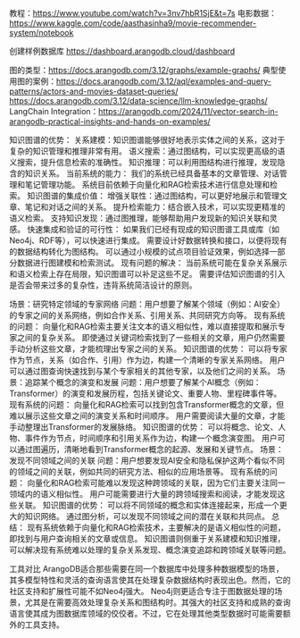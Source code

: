 教程：https://www.youtube.com/watch?v=3nv7hbR1SjE&t=7s
电影数据：https://www.kaggle.com/code/aasthasinha9/movie-recommender-system/notebook

创建样例数据库 https://dashboard.arangodb.cloud/dashboard

图的类型：https://docs.arangodb.com/3.12/graphs/example-graphs/
典型使用图的案例：https://docs.arangodb.com/3.12/aql/examples-and-query-patterns/actors-and-movies-dataset-queries/
https://docs.arangodb.com/3.12/data-science/llm-knowledge-graphs/
LangChain Integration：https://arangodb.com/2024/11/vector-search-in-arangodb-practical-insights-and-hands-on-examples/

知识图谱的优势：
    关系建模：知识图谱能够很好地表示实体之间的关系，这对于复杂的知识管理和推理非常有用。
    语义搜索：通过图结构，可以实现更高级的语义搜索，提升信息检索的准确性。
    知识推理：可以利用图结构进行推理，发现隐含的知识关系。
当前系统的能力：
    我们的系统已经具备基本的文章管理、对话管理和笔记管理功能。
    系统目前依赖于向量化和RAG检索技术进行信息处理和检索。
知识图谱的集成价值：
    增强关联性：通过图结构，可以更好地展示和管理文章、笔记和对话之间的关系。
    提升检索能力：结合嵌入技术，可以实现更精准的语义检索。
    支持知识发现：通过图推理，能够帮助用户发现新的知识关联和灵感。
快速集成和验证的可行性：
    如果我们已经有现成的知识图谱工具或库（如Neo4j、RDF等），可以快速进行集成。
    需要设计好数据转换和接口，以便将现有的数据结构转化为图结构。
    可以通过小规模的试点项目验证效果，例如选择一部分数据进行图建模和检索测试。
现有问题的解决：
    当前系统可能在复杂关系展示和语义检索上存在局限，知识图谱可以补足这些不足。
    需要评估知识图谱的引入是否会带来过多的复杂性，违背系统简洁设计的原则。

场景：研究特定领域的专家网络
    问题：用户想要了解某个领域（例如：AI安全）的专家之间的关系网络，例如合作关系、引用关系、共同研究方向等。
    现有系统的问题：
    向量化和RAG检索主要关注文本的语义相似性，难以直接提取和展示专家之间的复杂关系。
    即使通过关键词检索找到了一些相关的文章，用户仍然需要手动分析这些文章，才能梳理出专家之间的关系。
    知识图谱的优势：
    可以将专家作为节点，关系（如合作、引用）作为边，构建一个清晰的专家关系网络。
    用户可以通过图查询快速找到与某个专家相关的其他专家，以及他们之间的关系。
场景：追踪某个概念的演变和发展
    问题：用户想要了解某个AI概念（例如：Transformer）的演变和发展历程，包括关键论文、重要人物、里程碑事件等。
    现有系统的问题：
    向量化和RAG检索可以找到包含Transformer概念的文章，但难以展示这些文章之间的演变关系和时间顺序。
    用户需要阅读大量的文章，才能手动整理出Transformer的发展脉络。
    知识图谱的优势：
    可以将概念、论文、人物、事件作为节点，时间顺序和引用关系作为边，构建一个概念演变图。
    用户可以通过图遍历，清晰地看到Transformer概念的起源、发展和关键节点。
场景：发现不同领域之间的关联
    问题：用户想要发现AI安全和隐私保护这两个看似不同的领域之间的关联，例如共同的研究方法、相似的应用场景等。
    现有系统的问题：
    向量化和RAG检索可能难以发现这种跨领域的关联，因为它们主要关注同一领域内的语义相似性。
    用户可能需要进行大量的跨领域搜索和阅读，才能发现这些关联。
    知识图谱的优势：
    可以将不同领域的概念和实体连接起来，形成一个更大的知识网络。
    通过图分析，可以发现不同领域之间的潜在关联和共同点。
总结：
    现有系统依赖于向量化和RAG检索技术，主要解决的是语义相似性的问题，即找到与用户查询相关的文章或信息。
    知识图谱则侧重于关系建模和知识推理，可以解决现有系统难以处理的复杂关系发现、概念演变追踪和跨领域关联等问题。

工具对比
    ArangoDB适合那些需要在同一个数据库中处理多种数据模型的场景，其多模型特性和灵活的查询语言使其在处理复杂数据结构时表现出色。然而，它的社区支持和扩展性可能不如Neo4j强大。
    Neo4j则更适合专注于图数据处理的场景，尤其是在需要高效处理复杂关系和图结构时。其强大的社区支持和成熟的查询语言使其成为图数据库领域的佼佼者。不过，它在处理其他类型数据时可能需要额外的工具支持。